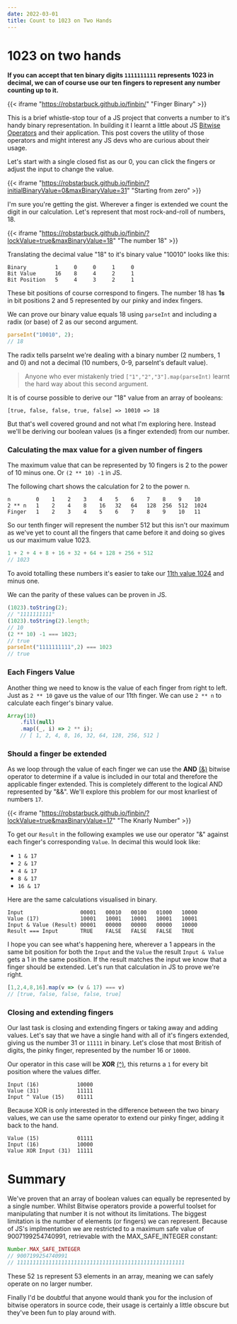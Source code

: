 ```yaml
---
date: 2022-03-01
title: Count to 1023 on Two Hands
---
```


# 1023 on two hands

__If you can accept that ten binary digits `1111111111` represents 1023 in decimal, we can of course use our ten fingers to represent any number counting up to it.__

{{< iframe "https://robstarbuck.github.io/finbin/" "Finger Binary" >}}

This is a brief whistle-stop tour of a JS project that converts a number to it's handy binary representation. In building it I learnt a little about JS [Bitwise Operators][BitwiseOperators] and their application. This post covers the utility of those operators and might interest any JS devs who are curious about their usage.

Let's start with a single closed fist as our 0, you can click the fingers or adjust the input to change the value.

{{< iframe "https://robstarbuck.github.io/finbin/?initialBinaryValue=0&maxBinaryValue=31" "Starting from zero" >}}

I'm sure you're getting the gist. Wherever a finger is extended we count the digit in our calculation. Let's represent that most rock-and-roll of numbers, 18.

{{< iframe "https://robstarbuck.github.io/finbin/?lockValue=true&maxBinaryValue=18" "The number 18" >}}

Translating the decimal value "18" to it's binary value "10010" looks like this:

```
Binary         1     0     0     1     0
Bit Value      16    8     4     2     1
Bit Position   5     4     3     2     1
```

These bit positions of course correspond to fingers. The number 18 has **1s** in bit positions 2 and 5 represented by our pinky and index fingers.

We can prove our binary value equals 18 using `parseInt` and including a radix (or base) of 2 as our second argument. 

```js
parseInt("10010", 2);
// 18
```

The radix tells parseInt we're dealing with a binary number (2 numbers, 1 and 0) and not a decimal (10 numbers, 0-9, parseInt's default value).

> Anyone who ever mistakenly tried `["1","2","3"].map(parseInt)` learnt the hard way about this second argument.

It is of course possible to derive our "18" value from an array of booleans:

```
[true, false, false, true, false] => 10010 => 18
```

But that's well covered ground and not what I'm exploring here. Instead we'll be deriving our boolean values (is a finger extended) from our number.

### Calculating the max value for a given number of fingers

The maximum value that can be represented by 10 fingers is 2 to the power of 10 minus one. Or `(2 ** 10) -1` in JS.

The following chart shows the calculation for 2 to the power n.

```
n        0    1    2    3    4    5    6    7    8    9    10
2 ** n   1    2    4    8    16   32   64   128  256  512  1024
Finger   1    2    3    4    5    6    7    8    9    10   11
```

So our tenth finger will represent the number 512 but this isn't our maximum as we've yet to count all the fingers that came before it and doing so gives us our maximum value 1023.

```js
1 + 2 + 4 + 8 + 16 + 32 + 64 + 128 + 256 + 512
// 1023
```

To avoid totalling these numbers it's easier to take our [11th value 1024](https://robstarbuck.github.io/finbin/?initialBinaryValue=1024&maxBinaryValue=2047) and minus one. 

We can the parity of these values can be proven in JS.

```js
(1023).toString(2);
// "1111111111"
(1023).toString(2).length;
// 10
(2 ** 10) -1 === 1023;
// true
parseInt("1111111111",2) === 1023
// true
```

### Each Fingers Value

Another thing we need to know is the value of each finger from right to left. Just as `2 ** 10` gave us the value of our 11th finger. We can use `2 ** n` to calculate each finger's binary value.

```js
Array(10)
    .fill(null)
    .map((_, i) => 2 ** i);
    // [ 1, 2, 4, 8, 16, 32, 64, 128, 256, 512 ]
```

### Should a finger be extended
As we loop through the value of each finger we can use the **AND** [(&)][BitwiseAnd] bitwise operator to determine if a value is included in our total and therefore the applicable finger extended. This is completely different to the logical AND represented by "&&". We'll explore this problem for our most knarliest of numbers `17`.


{{< iframe "https://robstarbuck.github.io/finbin/?lockValue=true&maxBinaryValue=17" "The Knarly Number" >}}

To get our `Result` in the following examples we use our operator "&" against each finger's corresponding `Value`. In decimal this would look like:

- `1 & 17`
- `2 & 17`
- `4 & 17`
- `8 & 17`
- `16 & 17`

Here are the same calculations visualised in binary.

```
Input                  00001   00010   00100   01000   10000
Value (17)             10001   10001   10001   10001   10001
Input & Value (Result) 00001   00000   00000   00000   10000
Result === Input       TRUE    FALSE   FALSE   FALSE   TRUE
```
I hope you can see what's happening here, wherever a 1 appears in the same bit position for both the `Input` and the `Value` the result `Input & Value` gets a 1 in the same position. If the result matches the input we know that a finger should be extended. Let's run that calculation in JS to prove we're right.

```js
[1,2,4,8,16].map(v => (v & 17) === v)
// [true, false, false, false, true]
```

### Closing and extending fingers

Our last task is closing and extending fingers or taking away and adding values. Let's say that we have a single hand with all of it's fingers extended, giving us the number 31 or `11111` in binary. Let's close that most British of digits, the pinky finger, represented by the number 16 or `10000`.

Our operator in this case will be **XOR** [(^)][Bitwise^], this returns a `1` for every bit position where the values differ.

```
Input (16)            10000
Value (31)            11111
Input ^ Value (15)    01111  
```

Because XOR is only interested in the difference between the two binary values, we can use the same operator to extend our pinky finger, adding it back to the hand.


```
Value (15)            01111
Input (16)            10000
Value XOR Input (31)  11111  
```

# Summary

We've proven that an array of boolean values can equally be represented by a single number. Whilst Bitwise operators provide a powerful toolset for manipulating that number it is not without its limitations. The biggest limitation is the number of elements (or fingers) we can represent. Because of JS's implmentation we are restricted to a maximum safe value of 9007199254740991, retrievable with the MAX_SAFE_INTEGER constant:

```js
Number.MAX_SAFE_INTEGER
// 9007199254740991
// 11111111111111111111111111111111111111111111111111111
```

These 52 `1`s represent 53 elements in an array, meaning we can safely operate on no larger number.

Finally I'd be doubtful that anyone would thank you for the inclusion of bitwise operators in source code, their usage is certainly a little obscure but they've been fun to play around with.

[BitwiseAnd]: https://developer.mozilla.org/en-US/docs/Web/JavaScript/Reference/Operators/Bitwise_AND
[BitwiseOperators]: https://developer.mozilla.org/en-US/docs/Web/JavaScript/Reference/Operators#binary_bitwise_operators
[Bitwise^]: https://developer.mozilla.org/en-US/docs/Web/JavaScript/Reference/Operators/Bitwise_XOR